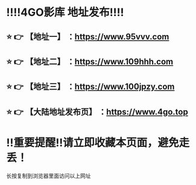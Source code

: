 :bangbang::bangbang:4GO影库 地址发布:bangbang::bangbang:
==
:star: :point_right: 【地址一】 ：https://www.95vvv.com
------
:star: :point_right: 【地址二】 ：https://www.109hhh.com
------
:star: :point_right: 【地址三】 ：https://www.100jpzy.com
------
:star: :point_right: 【大陆地址发布页】 ：https://www.4go.top
------
:bangbang:重要提醒:bangbang:请立即收藏本页面，避免走丢！
==

长按复制到浏览器里面访问以上网址
